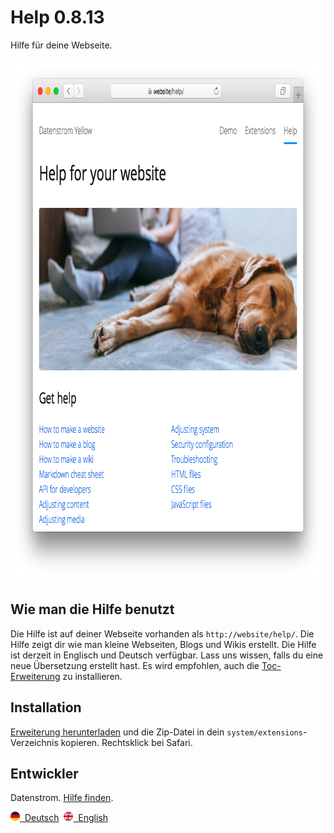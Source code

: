 Help 0.8.13
===========
Hilfe für deine Webseite.

<p align="center"><img src="help-screenshot.png?raw=true" width="795" height="836" alt="Bildschirmfoto"></p>

## Wie man die Hilfe benutzt

Die Hilfe ist auf deiner Webseite vorhanden als `http://website/help/`. Die Hilfe zeigt dir wie man kleine Webseiten, Blogs und Wikis erstellt. Die Hilfe ist derzeit in Englisch und Deutsch verfügbar. Lass uns wissen, falls du eine neue Übersetzung erstellt hast. Es wird empfohlen, auch die [Toc-Erweiterung](https://github.com/datenstrom/yellow-extensions/tree/master/features/toc/README-de.md) zu installieren.

## Installation

[Erweiterung herunterladen](https://github.com/datenstrom/yellow-extensions/raw/master/zip/help.zip) und die Zip-Datei in dein `system/extensions`-Verzeichnis kopieren. Rechtsklick bei Safari.

## Entwickler

Datenstrom. [Hilfe finden](https://datenstrom.se/de/yellow/help/).

<p>
<a href="README-de.md"><img src="https://raw.githubusercontent.com/datenstrom/yellow-extensions/master/features/help/language-de.png" width="15" height="15" alt="Deutsch">&nbsp; Deutsch</a>&nbsp;
<a href="README.md"><img src="https://raw.githubusercontent.com/datenstrom/yellow-extensions/master/features/help/language-en.png" width="15" height="15" alt="English">&nbsp; English</a>&nbsp;
</p>